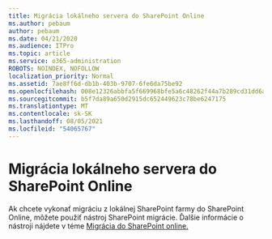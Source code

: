 ```yaml
---
title: Migrácia lokálneho servera do SharePoint Online
ms.author: pebaum
author: pebaum
ms.date: 04/21/2020
ms.audience: ITPro
ms.topic: article
ms.service: o365-administration
ROBOTS: NOINDEX, NOFOLLOW
localization_priority: Normal
ms.assetid: 7ae8ff6d-db1b-403b-9707-6fe6da75be92
ms.openlocfilehash: 008e12326abbfa5f669968bfe5a6c48262f44a7b289cd31dd6a229f78d268a34
ms.sourcegitcommit: b5f7da89a650d2915dc652449623c78be6247175
ms.translationtype: MT
ms.contentlocale: sk-SK
ms.lasthandoff: 08/05/2021
ms.locfileid: "54065767"
---
```

# <a name="migrate-on-premises-to-sharepoint-online"></a>Migrácia lokálneho servera do SharePoint Online

Ak chcete vykonať migráciu z lokálnej SharePoint farmy do SharePoint Online, môžete použiť nástroj SharePoint migrácie. Ďalšie informácie o nástroji nájdete v téme [Migrácia do SharePoint online.](https://go.microsoft.com/fwlink/?linkid=2019574)
  

